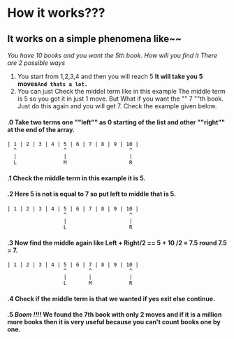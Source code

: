 # How it works???

## It works on a simple phenomena like~~ 
*You have 10 books and you want the 5th book. How will you find it
There are 2 possible ways*
1. You start from 1,2,3,4 and then you will reach 5 **It will take you 5 moves``And thats a lot.``**
2. You can just
Check the middel term like in this example The middle term is 5 so you got it in just 1 move. But What if you want the "" 7 ""th book. Just do this again and you will get 7. Check the example given below.

#### .0 Take two terms one ""left"" as 0 starting of the list and other ""right"" at the end of the array.
	| 1 | 2 | 3 | 4 | 5 | 6 | 7 | 8 | 9 | 10 |
      ^               ^                    ^
	  |               |                    |
	  L               M                    R

#### .1 Check the middle term in this example it is 5.
#### .2 Here 5 is not is equal to 7 so put left to middle that is 5.

    | 1 | 2 | 3 | 4 | 5 | 6 | 7 | 8 | 9 | 10 |
                      ^                    ^
                      |                    |
                      L                    R 

#### .3 Now find the middle again like Left + Right/2 == 5 + 10 /2 = 7.5 round 7.5 = 7.

	| 1 | 2 | 3 | 4 | 5 | 6 | 7 | 8 | 9 | 10 |
	                  ^       ^            ^
                      |       |            |
                      L       M            R

#### .4 Check if the middle term is that we wanted if yes exit else continue.

#### .5 ***Boom !!!!*** We found the 7th book with only 2 moves and if it is a million more books then it is very useful because you can't count books one by one.  
